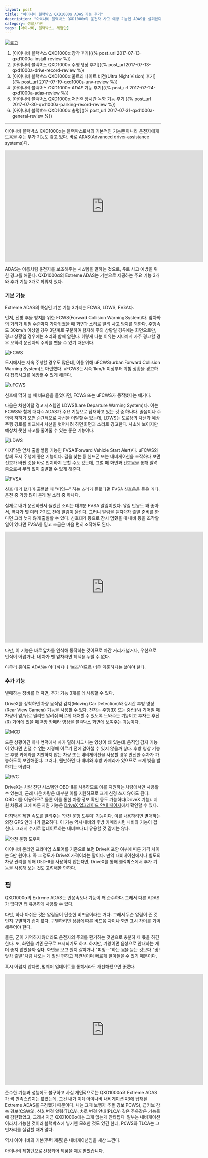 ```yaml
---
layout: post
title: "아이나비 블랙박스 QXD1000α ADAS 기능 후기"
description: "아이나비 블랙박스 QXD1000α의 운전자 사고 예방 기능인 ADAS를 살펴본다."
category: 생활/가전
tags: [아이나비, 블랙박스, 체험단]
---
```


![로고](https://lh3.googleusercontent.com/-ZOHfv5nwg-M/WWdZVUbc4QI/AAAAAAAAVTY/zn8ULiJl2KETvSp09ow3hvLqfIaWtzhWQCE0YBhgL/s640/QXD1000%25CE%25B1+LOGO.png)

1. [아이나비 블랙박스 QXD1000α 장착 후기]({% post_url 2017-07-13-qxd1000a-install-review %})
2. [아이나비 블랙박스 QXD1000α 주행 영상 후기]({% post_url 2017-07-13-qxd1000a-drive-record-review %})
3. [아이나비 블랙박스 QXD1000α 울트라 나이트 비전(Ultra Night Vision) 후기]({% post_url 2017-07-19-qxd1000a-unv-review %})
4. [아이나비 블랙박스 QXD1000α ADAS 기능 후기]({% post_url 2017-07-24-qxd1000a-adas-review %})
5. [아이나비 블랙박스 QXD1000α 저전력 장시간 녹화 기능 후기]({% post_url 2017-07-30-qxd1000a-parking-record-review %})
6. [아이나비 블랙박스 QXD1000α 총평]({% post_url 2017-07-31-qxd1000a-general-review %})

- - - - -

아이나비 블랙박스 QXD1000α는 블랙박스로서의 기본적인 기능뿐 아니라
운전자에게 도움을 주는 부가 기능도 갖고 있다.
바로 ADAS(Advanced driver-assistance systems)다.

<center><iframe width="640" height="360" src="https://www.youtube.com/embed/ZjoPP8lmoFE" frameborder="0" allowfullscreen></iframe></center>

ADAS는 이름처럼 운전자를 보조해주는 시스템을 말하는 것으로,
주로 사고 예방을 위한 경고를 해준다.
QXD1000α의 Extreme ADAS는 기본으로 제공하는 주요 기능 3개와 추가 기능 3개로 이뤄져 있다.


### 기본 기능

Extreme ADAS의 핵심인 기본 기능 3가지는 FCWS, LDWS, FVSA다.

먼저, 전방 추돌 방지를 위한 FCWS(Forward Collision Warning System)다.
앞차와의 거리가 위험 수준까지 가까워졌을 때 화면과 소리로 알려 사고 방지를 꾀한다.
주행속도 30km/h 이상일 경우 3단계로 구분하여 탐지해
주의 상황일 경우에는 화면으로만, 경고 상황일 경우에는 소리와 함께 알린다.
이렇게 나눈 이유는 지나치게 자주 경고할 경우 오히려 운전자의 주의를 뺏을 수 있기 때문이다.

![FCWS](https://lh3.googleusercontent.com/-NcVcbKCi4PI/WXZQpcRAgjI/AAAAAAAAVpo/MI5yq9ej2Mgkn3c-vrfHtmvUyU4HGN7SwCE0YBhgL/s0/qxd1000a-fcws.jpg)

도시에서는 저속 주행할 경우도 많은데,
이를 위해 uFCWS(urban Forward Collision Warning System)도 마련했다.
uFCWS는 시속 1km/h 이상부터 위험 상황을 경고하여 접촉사고를 예방할 수 있게 해준다.

![uFCWS](https://lh3.googleusercontent.com/-bLwqbWFox84/WXZQ0osF1QI/AAAAAAAAVp4/zSJQ2mfqWDwz_7vFiegH98J6gEVj5sGvACE0YBhgL/s0/qxd1000a-ufcws.jpg)

신호에 막혀 설 때 비프음을 들었다면, FCWS 또는 uFCWS가 동작했다는 얘기다.

다음은 차선이탈 경고 시스템인 LDWS(Lane Departure Warning System)다.
이는 FCWS와 함께 대다수 ADAS가 주요 기능으로 탑재하고 있는 것 중 하나다.
졸음이나 주의력 저하가 오면 순간적으로 차선을 이탈할 수 있는데,
LDWS는 도로상의 차선과 예상 주행 경로를 비교해서 차선을 벗어나려 하면 화면과 소리로 경고한다.
사소해 보이지만 예상치 못한 사고를 줄여줄 수 있는 좋은 기능이다.

![LDWS](https://lh3.googleusercontent.com/-YmXbY_z8bfU/WXZUJciqEUI/AAAAAAAAVqc/p1mNU4TmHUUdsoBkCo6dKTN41Wkx7ucJQCE0YBhgL/s0/qxd1000a-ldws.jpg)

마지막은 앞차 출발 알림 기능인 FVSA(Forward Vehicle Start Alert)다.
uFCWS와 함께 도시 주행에 좋은 기능이다.
길을 찾는 등 핸드폰 또는 내비게이션을 조작하다 보면 신호가 바뀐 것을 바로 인지하지 못할 수도 있는데,
그럴 때 화면과 신호음을 통해 알려줌으로써 무리 없이 출발할 수 있게 해준다.

![FVSA](https://lh3.googleusercontent.com/-2gtEnftd2Hg/WXZT7VlJn2I/AAAAAAAAVqM/Yp00D8lKwrcaQ8uNq0fRjhDiqxn9hrdAgCE0YBhgL/s0/qxd1000a-fvsa.jpg)

신호 대기 했다가 출발할 때 "띠잉--" 하는 소리가 들렸다면 FVSA 신호음을 들은 거다.
운전 중 가장 많이 듣게 될 소리 중 하나다.

실제로 내가 운전하면서 들었던 소리는 대부분 FVSA 알림이었다.
알림 반응도 꽤 좋아서, 앞차가 몇 미터 가기도 전에 알림이 울린다.
그러니 알림을 듣자마자 출발 준비를 한다면 그리 늦지 않게 출발할 수 있다.
신호대기 등으로 잠시 멈췄을 때 내비 등을 조작할 일이 있다면 FVSA를 믿고 조금은 마음 편히 조작해도 된다.

<center><iframe width="640" height="360" src="https://www.youtube.com/embed/Iiy71zvxhDY" frameborder="0" allowfullscreen>FVSA 알림음</iframe></center>

다만, 이 기능은 바로 앞차를 인식해 동작하는 것이므로
차간 거리가 넓거나, 우천으로 인식이 어렵거나, 내 차가 맨 앞차라면 혜택을 누릴 수 없다.

아무리 좋아도 ADAS는 어디까지나 '보조'이므로 너무 의존하지는 않아야 한다.


### 추가 기능

별매하는 장비를 더 하면, 추가 기능 3개를 더 사용할 수 있다.

DriveX를 장착하면 차량 움직임 감지(Moving Car Detection)와 실시간 후방 영상(Rear View Camera) 기능을 사용할 수 있다.
전자는 주행(D) 또는 중립(N) 기어일 때 차량이 앞/뒤로 밀리면 알려줘 빠르게 대처할 수 있도록 도와주는 기능이고
후자는 후진(R) 기어에 있을 때 후방 카메라 영상을 블랙박스 화면에 보여주는 기능이다.

![MCD](https://lh3.googleusercontent.com/-O3jYbS4LfCk/WXZYQiBYYqI/AAAAAAAAVqw/jShy5Jf012cJwk43sLCwJlfzw7WS7t1igCE0YBhgL/s0/qxd1000a-mcd.jpg)

드문 상황이긴 하나 언덕에서 차가 밀려 사고 나는 영상이 꽤 있는데,
움직임 감지 기능이 있다면 손댈 수 없는 지경에 이르기 전에 알아챌 수 있지 않을까 싶다.
후방 영상 기능은 후방 카메라를 지원하지 않는 차량 또는 내비게이션을 사용할 경우 안전한 주차가 가능하도록 보완해준다.
그러나, 웬만하면 다 내비와 후방 카메라가 있으므로 크게 빛을 발하기는 어렵다.

![RVC](https://lh3.googleusercontent.com/-WhBJ7Z83uF8/WXZYdY-kAeI/AAAAAAAAVrA/Oja2yu9tbUE0EK4UJ3qcXkXc3jC3li49ACE0YBhgL/s0/qxd1000a-rvc.jpg)

DriveX는 차량 진단 시스템인 OBD-II를 사용하므로
이를 지원하는 차량에서만 사용할 수 있는데,
근래 나온 차량은 대부분 이를 지원하므로 크게 신경 쓰지 않아도 된다.
OBD-II를 이용하므로 물론 이를 통한 차량 정보 확인 등도 가능하다(DriveX 기능).
지원 차종과 그에 따른 지원 기능은 [DriveX 업그레이드 안내 페이지](http://www.inavi.com/Upgrades/DriveX)에서 확인할 수 있다.

마지막은 제한 속도를 알려주는 '안전 운행 도우미' 기능이다.
이를 사용하려면 별매하는 외장 GPS 안테나가 필요하다.
이 기능 역시 내비의 후방 카메라처럼 내비와 기능이 겹친다.
그래서 수시로 업데이트하는 내비보다 더 유용할 것 같지는 않다.

![안전 운행 도우미](https://lh3.googleusercontent.com/-NV2DBOI1rrc/WXZYlykUxpI/AAAAAAAAVrQ/AUpwuxMTUm4Pzv6A7g0Rt2XpU6h2bZO4gCE0YBhgL/s0/qxd1000a-sdh.jpg)

아이나비 온라인 프리미엄 스토어를 기준으로 보면
DriveX 포함 여부에 따른 가격 차이는 5만 원이다.
즉 그 정도가 DriveX 가격이라는 말이다.
만약 내비게이션에서나 별도의 차량 관리를 위해 OBD-II를 사용하지 않는다면,
DriveX를 통해 블랙박스에서 추가 기능을 사용해 보는 것도 고려해볼 만하다.


## 평

QXD1000α의 Extreme ADAS는 반응속도나 기능이 꽤 준수하다.
그래서 다른 ADAS가 없다면 꽤 유용하게 사용할 수 있다.

다만, 하나 아쉬운 것은 알림음이 단순한 비프음이라는 거다.
그래서 무슨 알림이 뜬 것인지 구별하기 쉽지 않다.
구별하려면 상황에 따른 비프음 차이나 화면 표시 차이를 기억해두어야 한다.

물론, 굳이 기억하지 않더라도 운전자의 주의를 환기하는 것만으로 충분히 제 몫을 하긴 한다.
또, 화면을 켜면 문구로 표시되기도 하고.
하지만, 기왕이면 음성으로 안내하는 게 더 좋지 않았을까 싶다.
화면을 보고 뭔지 살피거나 "띠잉--"하는 음을 듣는 것보다
"띵! 앞차 출발"처럼 나오는 게 훨씬 편하고 직관적이며 빠르게 알아들을 수 있기 때문이다.

혹시 어렵지 않다면, 펌웨어 업데이트를 통해서라도 개선해줬으면 좋겠다.

<center><iframe width="640" height="360" src="https://www.youtube.com/embed/cXUPMOz5Qeo" frameborder="0" allowfullscreen></iframe></center>

준수한 기능과 성능에도 불구하고 사실 개인적으로는 QXD1000α의 Extreme ADAS가 썩 만족스럽지는 않았는데,
그건 내가 이미 아이나비 내비게이션 X3에 탑재된 Extreme ADAS를 구경했기 때문이다.
나는 그때 보행자 추돌 경보(PCWS), 급커브 감속 경보(CSWS), 신호 변경 알림(TLCA), 차로 변경 안내(PLCA) 같은 주옥같은 기능들에 감탄했었고,
그래서 지금 QXD1000α에는 그게 없는게 안타깝다.
일부는 내비게이션이라서 가능한 것이라 블랙박스에 넣기엔 모호한 것도 있긴 한데,
PCWS와 TLCA는 그 빈자리를 실감할 때가 많다.

역시 아이나비의 기본(주력 제품)은 내비게이션임을 새삼 느낀다.

<div class="im im-info">
아이나비 체험단으로 선정되어 제품을 제공 받았습니다.
</div>
